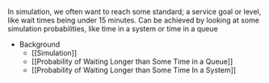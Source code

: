 In simulation, we often want to reach some standard; a service goal or level, like wait times being under 15 minutes. Can be achieved by looking at some simulation probabilities, like time in a system or time in a queue

- Background
	- [[Simulation]]
	- [[Probability of Waiting Longer than Some Time in a Queue]]
	- [[Probability of Waiting Longer than Some Time In a System]]